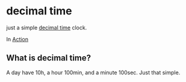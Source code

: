 # decimal time

just a simple [decimal time](https://en.wikipedia.org/wiki/Decimal_time) clock.

In [Action](http://decimalclock.nico.nrw/)

## What is decimal time?

A day have 10h,
a hour 100min,
and a minute 100sec.
Just that simple. 
